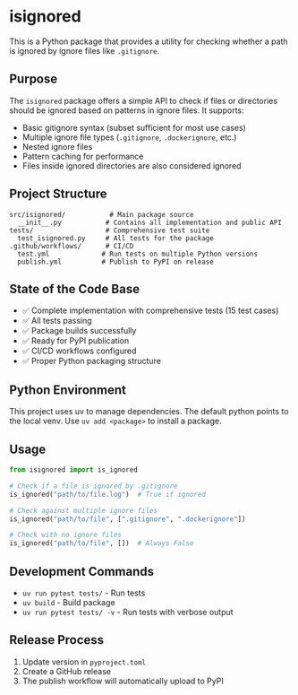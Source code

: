 # isignored

This is a Python package that provides a utility for checking whether a path is ignored by ignore files like `.gitignore`.

## Purpose

The `isignored` package offers a simple API to check if files or directories should be ignored based on patterns in ignore files. It supports:

- Basic gitignore syntax (subset sufficient for most use cases)
- Multiple ignore file types (`.gitignore`, `.dockerignore`, etc.)
- Nested ignore files
- Pattern caching for performance
- Files inside ignored directories are also considered ignored

## Project Structure

```
src/isignored/           # Main package source
  __init__.py           # Contains all implementation and public API
tests/                  # Comprehensive test suite
  test_isignored.py     # All tests for the package
.github/workflows/      # CI/CD
  test.yml             # Run tests on multiple Python versions
  publish.yml          # Publish to PyPI on release
```

## State of the Code Base

- ✅ Complete implementation with comprehensive tests (15 test cases)
- ✅ All tests passing
- ✅ Package builds successfully
- ✅ Ready for PyPI publication
- ✅ CI/CD workflows configured
- ✅ Proper Python packaging structure

## Python Environment

This project uses uv to manage dependencies. The default python points to the local venv. Use `uv add <package>` to install a package.

## Usage

```python
from isignored import is_ignored

# Check if a file is ignored by .gitignore
is_ignored("path/to/file.log")  # True if ignored

# Check against multiple ignore files  
is_ignored("path/to/file", [".gitignore", ".dockerignore"])

# Check with no ignore files
is_ignored("path/to/file", [])  # Always False
```

## Development Commands

- `uv run pytest tests/` - Run tests
- `uv build` - Build package
- `uv run pytest tests/ -v` - Run tests with verbose output

## Release Process

1. Update version in `pyproject.toml`
2. Create a GitHub release
3. The publish workflow will automatically upload to PyPI
